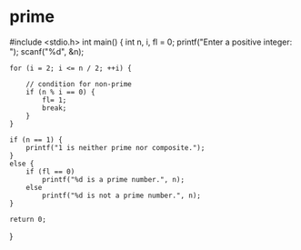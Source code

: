 # prime
#include <stdio.h>
int main() {
    int n, i, fl = 0;
    printf("Enter a positive integer: ");
    scanf("%d", &n);

    for (i = 2; i <= n / 2; ++i) {

        // condition for non-prime
        if (n % i == 0) {
            fl= 1;
            break;
        }
    }

    if (n == 1) {
        printf("1 is neither prime nor composite.");
    }
    else {
        if (fl == 0)
            printf("%d is a prime number.", n);
        else
            printf("%d is not a prime number.", n);
    }

    return 0;
}
